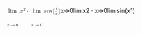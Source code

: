 <span class="katex"><span class="katex-mathml"><math xmlns="http://www.w3.org/1998/Math/MathML"><semantics><mrow><munder><mo><mi>lim</mi><mo>⁡</mo></mo><mrow><mi>x</mi><mo>→</mo><mn>0</mn></mrow></munder><msup><mi>x</mi><mn>2</mn></msup><mo>⋅</mo><munder><mo><mi>lim</mi><mo>⁡</mo></mo><mrow><mi>x</mi><mo>→</mo><mn>0</mn></mrow></munder><mi>s</mi><mi>i</mi><mi>n</mi><mo stretchy="false">(</mo><mfrac><mn>1</mn><mi>x</mi></mfrac><mo stretchy="false">)</mo></mrow><annotation encoding="application/x-tex">\lim\limits_{x \rarr 0} x^2 \cdot \lim\limits_{x \rarr 0} sin(\frac{1}{x})</annotation></semantics></math></span><span class="katex-html" aria-hidden="true"><span class="base"><span class="strut" style="height:1.531216em;vertical-align:-0.717108em;"></span><span class="mop op-limits"><span class="vlist-t vlist-t2"><span class="vlist-r"><span class="vlist" style="height:0.69444em;"><span style="top:-2.382892em;margin-left:0em;"><span class="pstrut" style="height:3em;"></span><span class="sizing reset-size6 size3 mtight"><span class="mord mtight"><span class="mord mathnormal mtight">x</span><span class="mrel mtight">→</span><span class="mord mtight">0</span></span></span></span><span style="top:-3em;"><span class="pstrut" style="height:3em;"></span><span><span class="mop">lim</span></span></span></span><span class="vlist-s">​</span></span><span class="vlist-r"><span class="vlist" style="height:0.717108em;"><span></span></span></span></span></span><span class="mspace" style="margin-right:0.16666666666666666em;"></span><span class="mord"><span class="mord mathnormal">x</span><span class="msupsub"><span class="vlist-t"><span class="vlist-r"><span class="vlist" style="height:0.8141079999999999em;"><span style="top:-3.063em;margin-right:0.05em;"><span class="pstrut" style="height:2.7em;"></span><span class="sizing reset-size6 size3 mtight"><span class="mord mtight">2</span></span></span></span></span></span></span></span><span class="mspace" style="margin-right:0.2222222222222222em;"></span><span class="mbin">⋅</span><span class="mspace" style="margin-right:0.2222222222222222em;"></span></span><span class="base"><span class="strut" style="height:1.5622159999999998em;vertical-align:-0.717108em;"></span><span class="mop op-limits"><span class="vlist-t vlist-t2"><span class="vlist-r"><span class="vlist" style="height:0.69444em;"><span style="top:-2.382892em;margin-left:0em;"><span class="pstrut" style="height:3em;"></span><span class="sizing reset-size6 size3 mtight"><span class="mord mtight"><span class="mord mathnormal mtight">x</span><span class="mrel mtight">→</span><span class="mord mtight">0</span></span></span></span><span style="top:-3em;"><span class="pstrut" style="height:3em;"></span><span><span class="mop">lim</span></span></span></span><span class="vlist-s">​</span></span><span class="vlist-r"><span class="vlist" style="height:0.717108em;"><span></span></span></span></span></span><span class="mspace" style="margin-right:0.16666666666666666em;"></span><span class="mord mathnormal">s</span><span class="mord mathnormal">i</span><span class="mord mathnormal">n</span><span class="mopen">(</span><span class="mord"><span class="mopen nulldelimiter"></span><span class="mfrac"><span class="vlist-t vlist-t2"><span class="vlist-r"><span class="vlist" style="height:0.845108em;"><span style="top:-2.6550000000000002em;"><span class="pstrut" style="height:3em;"></span><span class="sizing reset-size6 size3 mtight"><span class="mord mtight"><span class="mord mathnormal mtight">x</span></span></span></span><span style="top:-3.23em;"><span class="pstrut" style="height:3em;"></span><span class="frac-line" style="border-bottom-width:0.04em;"></span></span><span style="top:-3.394em;"><span class="pstrut" style="height:3em;"></span><span class="sizing reset-size6 size3 mtight"><span class="mord mtight"><span class="mord mtight">1</span></span></span></span></span><span class="vlist-s">​</span></span><span class="vlist-r"><span class="vlist" style="height:0.345em;"><span></span></span></span></span></span><span class="mclose nulldelimiter"></span></span><span class="mclose">)</span></span></span></span>